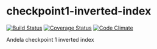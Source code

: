 # checkpoint1-inverted-index
[![Build Status](https://travis-ci.org/andela-uenyingwa/checkpoint1-inverted-index.svg?branch=master)](https://travis-ci.org/andela-uenyingwa/checkpoint1-inverted-index)
[![Coverage Status](https://coveralls.io/repos/github/andela-uenyingwa/checkpoint1-inverted-index/badge.svg?branch=develop)](https://coveralls.io/github/andela-uenyingwa/checkpoint1-inverted-index?branch=develop)
[![Code Climate](https://codeclimate.com/github/andela-uenyingwa/checkpoint1-inverted-index/badges/gpa.svg)](https://codeclimate.com/github/andela-uenyingwa/checkpoint1-inverted-index)

Andela checkpoint 1 inverted index
